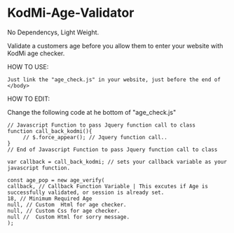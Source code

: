 # KodMi-Age-Validator

No Dependencys, Light Weight.

Validate a customers age before you allow them to enter your website with KodMi age checker.

HOW TO USE:
```
Just link the "age_check.js" in your website, just before the end of </body>
```
HOW TO EDIT:

Change the following code at he bottom of "age_check.js"
```
// Javascript Function to pass Jquery function call to class
function call_back_kodmi(){
	 // $.force_appear(); // Jquery function call..
}
// End of Javascript Function to pass Jquery function call to class

var callback = call_back_kodmi; // sets your callback variable as your javascript function.

const age_pop = new age_verify(
callback, // Callback Function Variable | This excutes if Age is successfully validated, or session is already set.
18, // Minimum Required Age
null, // Custom  Html for age checker.
null, // Custom Css for age checker.
null //  Custom Html for sorry message.
);
```
